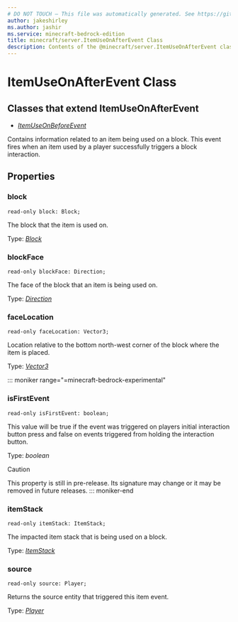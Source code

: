 ```yaml
---
# DO NOT TOUCH — This file was automatically generated. See https://github.com/mojang/minecraftapidocsgenerator to modify descriptions, examples, etc.
author: jakeshirley
ms.author: jashir
ms.service: minecraft-bedrock-edition
title: minecraft/server.ItemUseOnAfterEvent Class
description: Contents of the @minecraft/server.ItemUseOnAfterEvent class.
---
```

# ItemUseOnAfterEvent Class

## Classes that extend ItemUseOnAfterEvent
- [*ItemUseOnBeforeEvent*](ItemUseOnBeforeEvent.md)

Contains information related to an item being used on a block. This event fires when an item used by a player successfully triggers a block interaction.

## Properties

### **block**
`read-only block: Block;`

The block that the item is used on.

Type: [*Block*](Block.md)

### **blockFace**
`read-only blockFace: Direction;`

The face of the block that an item is being used on.

Type: [*Direction*](Direction.md)

### **faceLocation**
`read-only faceLocation: Vector3;`

Location relative to the bottom north-west corner of the block where the item is placed.

Type: [*Vector3*](Vector3.md)

::: moniker range="=minecraft-bedrock-experimental"
### **isFirstEvent**
`read-only isFirstEvent: boolean;`

This value will be true if the event was triggered on players initial interaction button press and false on events triggered from holding the interaction button.

Type: *boolean*

> [!CAUTION]
> This property is still in pre-release.  Its signature may change or it may be removed in future releases.
::: moniker-end

### **itemStack**
`read-only itemStack: ItemStack;`

The impacted item stack that is being used on a block.

Type: [*ItemStack*](ItemStack.md)

### **source**
`read-only source: Player;`

Returns the source entity that triggered this item event.

Type: [*Player*](Player.md)
